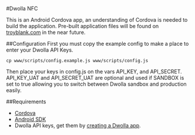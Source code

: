 #Dwolla NFC

This is an Android Cordova app, an understanding of Cordova is needed to build the application. Pre-built application files will be found on [troyblank.com](http://troyblank.com, "Troy Blank dot Com") in the near future.

##Configuration
First you must copy the example config to make a place to enter your Dwolla API Keys.

    cp www/scripts/config.example.js www/scripts/config.js
    
Then place your keys in config.js on the vars API_KEY, and API_SECRET. API_KEY_UAT and API_SECRET_UAT are optional and used if SANDBOX is set to true allowing you to switch between Dwolla sandbox and production easily.

##Requirements
* [Cordova](http://cordova.apache.org/, "Cordova")
* [Android SDK](https://developer.android.com/sdk/index.html, "Android SDK")
* Dwolla API keys, get them by [creating a Dwolla app](https://www.dwolla.com/applications/create "Dwolla API"). 